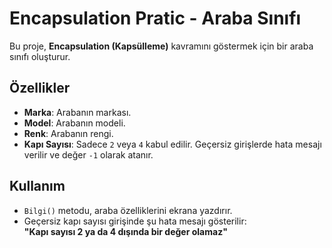 # Encapsulation Pratic - Araba Sınıfı

Bu proje, **Encapsulation (Kapsülleme)** kavramını göstermek için bir araba sınıfı oluşturur.

## Özellikler
- **Marka**: Arabanın markası.
- **Model**: Arabanın modeli.
- **Renk**: Arabanın rengi.
- **Kapı Sayısı**: Sadece `2` veya `4` kabul edilir. Geçersiz girişlerde hata mesajı verilir ve değer `-1` olarak atanır.

## Kullanım
- `Bilgi()` metodu, araba özelliklerini ekrana yazdırır.
- Geçersiz kapı sayısı girişinde şu hata mesajı gösterilir:  
  **"Kapı sayısı 2 ya da 4 dışında bir değer olamaz"**


